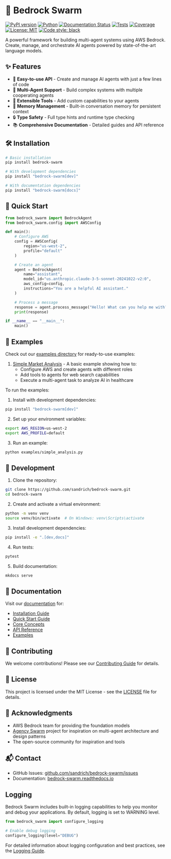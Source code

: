 # 🤖 Bedrock Swarm

[![PyPI version](https://badge.fury.io/py/bedrock-swarm.svg)](https://badge.fury.io/py/bedrock-swarm)
[![Python](https://img.shields.io/pypi/pyversions/bedrock-swarm.svg)](https://pypi.org/project/bedrock-swarm)
[![Documentation Status](https://readthedocs.org/projects/bedrock-swarm/badge/?version=latest)](https://bedrock-swarm.readthedocs.io/en/latest/?badge=latest)
[![Tests](https://github.com/sandrich/bedrock-swarm/actions/workflows/tests.yml/badge.svg)](https://github.com/sandrich/bedrock-swarm/actions/workflows/tests.yml)
[![Coverage](https://codecov.io/gh/sandrich/bedrock-swarm/branch/main/graph/badge.svg)](https://codecov.io/gh/sandrich/bedrock-swarm)
[![License: MIT](https://img.shields.io/badge/License-MIT-yellow.svg)](https://opensource.org/licenses/MIT)
[![Code style: black](https://img.shields.io/badge/code%20style-black-000000.svg)](https://github.com/psf/black)

A powerful framework for building multi-agent systems using AWS Bedrock. Create, manage, and orchestrate AI agents powered by state-of-the-art language models.

## ✨ Features

- 🚀 **Easy-to-use API** - Create and manage AI agents with just a few lines of code
- 🤝 **Multi-Agent Support** - Build complex systems with multiple cooperating agents
- 🔧 **Extensible Tools** - Add custom capabilities to your agents
- 💾 **Memory Management** - Built-in conversation memory for persistent context
- 🔒 **Type Safety** - Full type hints and runtime type checking
- 📚 **Comprehensive Documentation** - Detailed guides and API reference

## 🛠️ Installation

```bash
# Basic installation
pip install bedrock-swarm

# With development dependencies
pip install "bedrock-swarm[dev]"

# With documentation dependencies
pip install "bedrock-swarm[docs]"
```

## 🚀 Quick Start

```python
from bedrock_swarm import BedrockAgent
from bedrock_swarm.config import AWSConfig

def main():
    # Configure AWS
    config = AWSConfig(
        region="us-west-2",
        profile="default"
    )

    # Create an agent
    agent = BedrockAgent(
        name="assistant",
        model_id="us.anthropic.claude-3-5-sonnet-20241022-v2:0",
        aws_config=config,
        instructions="You are a helpful AI assistant."
    )

    # Process a message
    response = agent.process_message("Hello! What can you help me with?")
    print(response)

if __name__ == "__main__":
    main()
```

## 🎯 Examples

Check out our [examples directory](examples/) for ready-to-use examples:

1. [Simple Market Analysis](examples/simple_analysis.py) - A basic example showing how to:
   - Configure AWS and create agents with different roles
   - Add tools to agents for web search capabilities
   - Execute a multi-agent task to analyze AI in healthcare

To run the examples:

1. Install with development dependencies:
```bash
pip install "bedrock-swarm[dev]"
```

2. Set up your environment variables:
```bash
export AWS_REGION=us-west-2
export AWS_PROFILE=default
```

3. Run an example:
```bash
python examples/simple_analysis.py
```

## 🧪 Development

1. Clone the repository:
```bash
git clone https://github.com/sandrich/bedrock-swarm.git
cd bedrock-swarm
```

2. Create and activate a virtual environment:
```bash
python -m venv venv
source venv/bin/activate  # On Windows: venv\Scripts\activate
```

3. Install development dependencies:
```bash
pip install -e ".[dev,docs]"
```

4. Run tests:
```bash
pytest
```

5. Build documentation:
```bash
mkdocs serve
```

## 📖 Documentation

Visit our [documentation](https://bedrock-swarm.readthedocs.io/) for:

- [Installation Guide](https://bedrock-swarm.readthedocs.io/en/latest/getting-started/installation/)
- [Quick Start Guide](https://bedrock-swarm.readthedocs.io/en/latest/getting-started/quickstart/)
- [Core Concepts](https://bedrock-swarm.readthedocs.io/en/latest/user-guide/core-concepts/)
- [API Reference](https://bedrock-swarm.readthedocs.io/en/latest/api/agents/)
- [Examples](https://bedrock-swarm.readthedocs.io/en/latest/examples/basic/)

## 🤝 Contributing

We welcome contributions! Please see our [Contributing Guide](CONTRIBUTING.md) for details.

## 📄 License

This project is licensed under the MIT License - see the [LICENSE](LICENSE) file for details.

## 🙏 Acknowledgments

- AWS Bedrock team for providing the foundation models
- [Agency Swarm](https://github.com/VRSEN/agency-swarm) project for inspiration on multi-agent architecture and design patterns
- The open-source community for inspiration and tools

## 📬 Contact

- GitHub Issues: [github.com/sandrich/bedrock-swarm/issues](https://github.com/sandrich/bedrock-swarm/issues)
- Documentation: [bedrock-swarm.readthedocs.io](https://bedrock-swarm.readthedocs.io)

## Logging

Bedrock Swarm includes built-in logging capabilities to help you monitor and debug your applications. By default, logging is set to WARNING level.

```python
from bedrock_swarm import configure_logging

# Enable debug logging
configure_logging(level="DEBUG")
```

For detailed information about logging configuration and best practices, see the [Logging Guide](docs/user-guide/logging.md).
